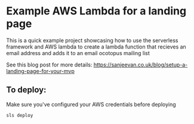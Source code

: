 # Example AWS Lambda for a landing page

This is a quick example project showcasing how to use the serverless framework
and AWS lambda to create a lambda function that recieves an email address and
adds it to an email ocotopus mailing list

See this blog post for more details: https://sanjeevan.co.uk/blog/setup-a-landing-page-for-your-mvp

## To deploy:

Make sure you've configured your AWS credentials before deploying

```bash
sls deploy
```


